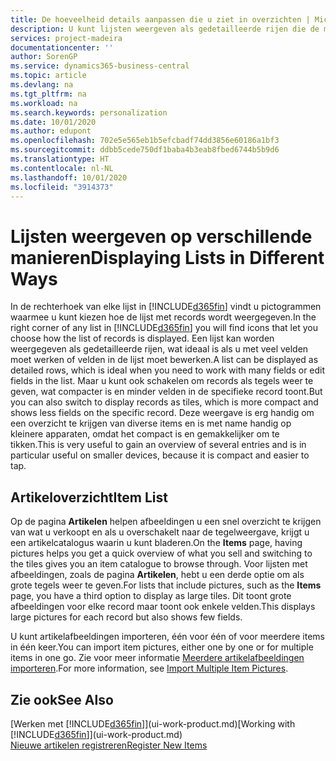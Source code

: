 ```yaml
---
title: De hoeveelheid details aanpassen die u ziet in overzichten | Microsoft Docs
description: U kunt lijsten weergeven als gedetailleerde rijen die de meeste informatie bieden, of als tegels die gemakkelijk visueel te scannen zijn en miniaturen van afbeeldingen kunnen bevatten.
services: project-madeira
documentationcenter: ''
author: SorenGP
ms.service: dynamics365-business-central
ms.topic: article
ms.devlang: na
ms.tgt_pltfrm: na
ms.workload: na
ms.search.keywords: personalization
ms.date: 10/01/2020
ms.author: edupont
ms.openlocfilehash: 702e5e565eb1b5efcbadf74dd3856e60186a1bf3
ms.sourcegitcommit: ddbb5cede750df1baba4b3eab8fbed6744b5b9d6
ms.translationtype: HT
ms.contentlocale: nl-NL
ms.lasthandoff: 10/01/2020
ms.locfileid: "3914373"
---
```

# <a name="displaying-lists-in-different-ways"></a><span data-ttu-id="fb69a-103">Lijsten weergeven op verschillende manieren</span><span class="sxs-lookup"><span data-stu-id="fb69a-103">Displaying Lists in Different Ways</span></span>
<span data-ttu-id="fb69a-104">In de rechterhoek van elke lijst in [!INCLUDE[d365fin](includes/d365fin_md.md)] vindt u pictogrammen waarmee u kunt kiezen hoe de lijst met records wordt weergegeven.</span><span class="sxs-lookup"><span data-stu-id="fb69a-104">In the right corner of any list in [!INCLUDE[d365fin](includes/d365fin_md.md)] you will find icons that let you choose how the list of records is displayed.</span></span> <span data-ttu-id="fb69a-105">Een lijst kan worden weergegeven als gedetailleerde rijen, wat ideaal is als u met veel velden moet werken of velden in de lijst moet bewerken.</span><span class="sxs-lookup"><span data-stu-id="fb69a-105">A list can be displayed as detailed rows, which is ideal when you need to work with many fields or edit fields in the list.</span></span> <span data-ttu-id="fb69a-106">Maar u kunt ook schakelen om records als tegels weer te geven, wat compacter is en minder velden in de specifieke record toont.</span><span class="sxs-lookup"><span data-stu-id="fb69a-106">But you can also switch to display records as tiles, which is more compact and shows less fields on the specific record.</span></span> <span data-ttu-id="fb69a-107">Deze weergave is erg handig om een overzicht te krijgen van diverse items en is met name handig op kleinere apparaten, omdat het compact is en gemakkelijker om te tikken.</span><span class="sxs-lookup"><span data-stu-id="fb69a-107">This is very useful to gain an overview of several entries and is in particular useful on smaller devices, because it is compact and easier to tap.</span></span>

## <a name="item-list"></a><span data-ttu-id="fb69a-108">Artikeloverzicht</span><span class="sxs-lookup"><span data-stu-id="fb69a-108">Item List</span></span>
<span data-ttu-id="fb69a-109">Op de pagina **Artikelen** helpen afbeeldingen u een snel overzicht te krijgen van wat u verkoopt en als u overschakelt naar de tegelweergave, krijgt u een artikelcatalogus waarin u kunt bladeren.</span><span class="sxs-lookup"><span data-stu-id="fb69a-109">On the **Items** page, having pictures helps you get a quick overview of what you sell and switching to the tiles gives you an item catalogue to browse through.</span></span> <span data-ttu-id="fb69a-110">Voor lijsten met afbeeldingen, zoals de pagina **Artikelen**, hebt u een derde optie om als grote tegels weer te geven.</span><span class="sxs-lookup"><span data-stu-id="fb69a-110">For lists that include pictures, such as the **Items** page, you have a third option to display as large tiles.</span></span> <span data-ttu-id="fb69a-111">Dit toont grote afbeeldingen voor elke record maar toont ook enkele velden.</span><span class="sxs-lookup"><span data-stu-id="fb69a-111">This displays large pictures for each record but also shows few fields.</span></span>

<span data-ttu-id="fb69a-112">U kunt artikelafbeeldingen importeren, één voor één of voor meerdere items in één keer.</span><span class="sxs-lookup"><span data-stu-id="fb69a-112">You can import item pictures, either one by one or for multiple items in one go.</span></span> <span data-ttu-id="fb69a-113">Zie voor meer informatie [Meerdere artikelafbeeldingen importeren](inventory-how-import-item-pictures.md).</span><span class="sxs-lookup"><span data-stu-id="fb69a-113">For more information, see [Import Multiple Item Pictures](inventory-how-import-item-pictures.md).</span></span>  

## <a name="see-also"></a><span data-ttu-id="fb69a-114">Zie ook</span><span class="sxs-lookup"><span data-stu-id="fb69a-114">See Also</span></span>
<span data-ttu-id="fb69a-115">[Werken met [!INCLUDE[d365fin](includes/d365fin_md.md)]](ui-work-product.md)</span><span class="sxs-lookup"><span data-stu-id="fb69a-115">[Working with [!INCLUDE[d365fin](includes/d365fin_md.md)]](ui-work-product.md)</span></span>  
[<span data-ttu-id="fb69a-116">Nieuwe artikelen registreren</span><span class="sxs-lookup"><span data-stu-id="fb69a-116">Register New Items</span></span>](inventory-how-register-new-items.md)  
